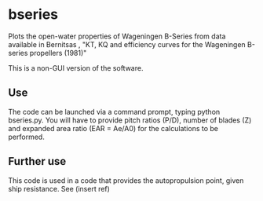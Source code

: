 # bseries
Plots the open-water properties of Wageningen B-Series from data available in Bernitsas , "KT, KQ and efficiency curves for the Wageningen B-series propellers (1981)"

This is a non-GUI version of the software. 

## Use
The code can be launched via a command prompt, typing python bseries.py.
You will have to provide pitch ratios (P/D), number of blades (Z) and expanded area ratio (EAR = Ae/A0) for the calculations to be performed.

## Further use
This code is used in a code that provides the autopropulsion point, given ship resistance. See (insert ref)
